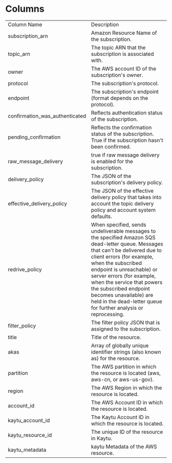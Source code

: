 # Columns  

<table>
	<tr><td>Column Name</td><td>Description</td></tr>
	<tr><td>subscription_arn</td><td>Amazon Resource Name of the subscription.</td></tr>
	<tr><td>topic_arn</td><td>The topic ARN that the subscription is associated with.</td></tr>
	<tr><td>owner</td><td>The AWS account ID of the subscription&#39;s owner.</td></tr>
	<tr><td>protocol</td><td>The subscription&#39;s protocol.</td></tr>
	<tr><td>endpoint</td><td>The subscription&#39;s endpoint (format depends on the protocol).</td></tr>
	<tr><td>confirmation_was_authenticated</td><td>Reflects authentication status of the subscription.</td></tr>
	<tr><td>pending_confirmation</td><td>Reflects the confirmation status of the subscription. True if the subscription hasn&#39;t been confirmed.</td></tr>
	<tr><td>raw_message_delivery</td><td>true if raw message delivery is enabled for the subscription.</td></tr>
	<tr><td>delivery_policy</td><td>The JSON of the subscription&#39;s delivery policy.</td></tr>
	<tr><td>effective_delivery_policy</td><td>The JSON of the effective delivery policy that takes into account the topic delivery policy and account system defaults.</td></tr>
	<tr><td>redrive_policy</td><td>When specified, sends undeliverable messages to the specified Amazon SQS dead-letter queue. Messages that can&#39;t be delivered due to client errors (for example, when the subscribed endpoint is unreachable) or server errors (for example, when the service that powers the subscribed endpoint becomes unavailable) are held in the dead-letter queue for further analysis or reprocessing.</td></tr>
	<tr><td>filter_policy</td><td>The filter policy JSON that is assigned to the subscription.</td></tr>
	<tr><td>title</td><td>Title of the resource.</td></tr>
	<tr><td>akas</td><td>Array of globally unique identifier strings (also known as) for the resource.</td></tr>
	<tr><td>partition</td><td>The AWS partition in which the resource is located (aws, aws-cn, or aws-us-gov).</td></tr>
	<tr><td>region</td><td>The AWS Region in which the resource is located.</td></tr>
	<tr><td>account_id</td><td>The AWS Account ID in which the resource is located.</td></tr>
	<tr><td>kaytu_account_id</td><td>The Kaytu Account ID in which the resource is located.</td></tr>
	<tr><td>kaytu_resource_id</td><td>The unique ID of the resource in Kaytu.</td></tr>
	<tr><td>kaytu_metadata</td><td>kaytu Metadata of the AWS resource.</td></tr>
</table>